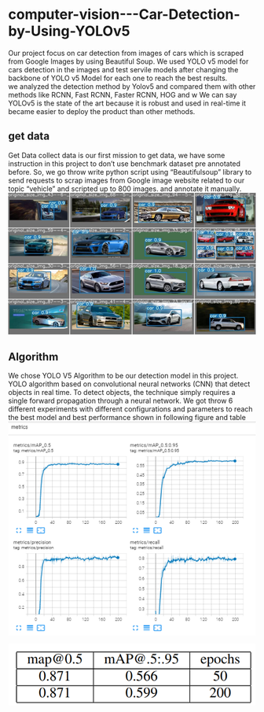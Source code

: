 # computer-vision---Car-Detection-by-Using-YOLOv5
Our project focus on car detection from images of cars which is scraped from Google Images by using Beautiful Soup. We used YOLO v5 model for cars detection in the images and test servile models after changing the backbone of YOLO v5 Model for each one to reach the best results. <br/>
we analyzed the detection method by Yolov5 and compared them with other methods like RCNN, Fast RCNN, Faster RCNN, HOG and w We can say YOLOv5 is the state of the art because it is robust and used in real-time it became easier to deploy the product than other methods. 

## get data
Get Data collect data is our first mission to get data, we have some instruction in this project to don’t use benchmark dataset pre annotated before. So, we go throw write python script using “Beautifulsoup” library to send requests to scrap images from Google image website related to our topic “vehicle” and scripted up to 800 images. and annotate it manually.
![final result graph](https://github.com/eslamahmed235/computer-vision-Car-Detection-Using-YOLOv5/blob/main/data/car%20annotate.png) <br/>
## Algorithm
We chose YOLO V5 Algorithm to be our detection model in this project. YOLO algorithm based on convolutional neural networks (CNN) that detect objects in real time. To detect objects, the technique simply requires a single forward propagation through a neural network. We got throw 6 different experiments with different configurations and parameters to reach the best model
and best performance shown in following figure and table <br/>
![final result graph](https://github.com/eslamahmed235/computer-vision-Car-Detection-Using-YOLOv5/blob/main/data/final%20result%20graph.png) <br/>

![final result table](https://github.com/eslamahmed235/computer-vision-Car-Detection-Using-YOLOv5/blob/main/data/final%20result%20table%20.png)
